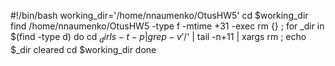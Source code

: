 #!/bin/bash
working_dir='/home/nnaumenko/OtusHW5'
cd $working_dir
find /home/nnaumenko/OtusHW5 -type f -mtime +31 -exec rm {} \;
for _dir in $(find -type d)
do
  cd $_dir
  ls -t -p | grep -v '/$' | tail -n+11 | xargs rm ;
  echo $_dir cleared
  cd $working_dir
done
